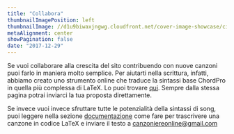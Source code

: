 ```yaml
---
title: "Collabora"
thumbnailImagePosition: left
thumbnailImage: //d1u9biwaxjngwg.cloudfront.net/cover-image-showcase/city-750.jpg
metaAlignment: center
showPagination: false
date: "2017-12-29"
---
```

Se vuoi collaborare alla crescita del sito contribuendo con nuove canzoni puoi farlo in maniera molto semplice. Per aiutarti nella scrittura, infatti, abbiamo creato uno strumento online che traduce la sintassi base ChordPro in quella più complessa di LaTeX. Lo puoi trovare [qui](https://editor.canzoniereonline.it/). Sempre dalla stessa pagina potrai inviarci la tua proposta direttamente.

Se invece vuoi invece sfruttare tutte le potenzialità della sintassi di song, puoi leggere nella sezione [documentazione](/pagina/documentazione/) come fare per trascrivere una canzone in codice LaTeX e inviare il testo a canzoniereonline@gmail.com
